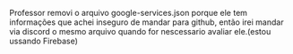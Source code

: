 Professor removi o arquivo google-services.json porque ele tem informações que achei inseguro de mandar para github, então irei mandar via discord o mesmo arquivo quando for nescessario avaliar ele.(estou ussando Firebase)
